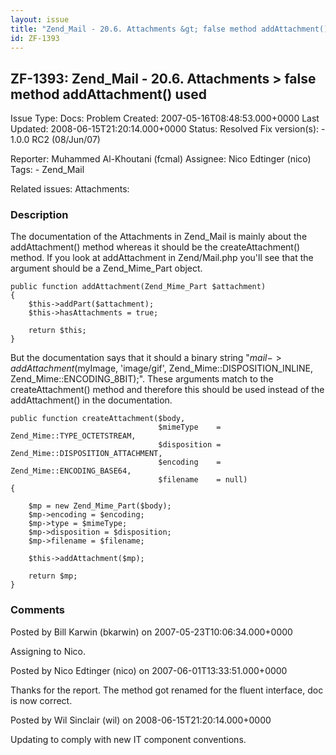 ```yaml
---
layout: issue
title: "Zend_Mail - 20.6. Attachments &gt; false method addAttachment() used"
id: ZF-1393
---
```


ZF-1393: Zend\_Mail - 20.6. Attachments > false method addAttachment() used
---------------------------------------------------------------------------

 Issue Type: Docs: Problem Created: 2007-05-16T08:48:53.000+0000 Last Updated: 2008-06-15T21:20:14.000+0000 Status: Resolved Fix version(s): - 1.0.0 RC2 (08/Jun/07)
 
 Reporter:  Muhammed Al-Khoutani (fcmal)  Assignee:  Nico Edtinger (nico)  Tags: - Zend\_Mail
 
 Related issues: 
 Attachments: 
### Description

The documentation of the Attachments in Zend\_Mail is mainly about the addAttachment() method whereas it should be the createAttachment() method. If you look at addAttachment in Zend/Mail.php you'll see that the argument should be a Zend\_Mime\_Part object.

 
    public function addAttachment(Zend_Mime_Part $attachment)
    {
        $this->addPart($attachment);
        $this->hasAttachments = true;
    
        return $this;
    }


But the documentation says that it should a binary string "$mail->addAttachment($myImage, 'image/gif', Zend\_Mime::DISPOSITION\_INLINE, Zend\_Mime::ENCODING\_8BIT);". These arguments match to the createAttachment() method and therefore this should be used instead of the addAttachment() in the documentation.

 
    public function createAttachment($body,
                                     $mimeType    = Zend_Mime::TYPE_OCTETSTREAM,
                                     $disposition = Zend_Mime::DISPOSITION_ATTACHMENT,
                                     $encoding    = Zend_Mime::ENCODING_BASE64,
                                     $filename    = null)
    {
    
        $mp = new Zend_Mime_Part($body);
        $mp->encoding = $encoding;
        $mp->type = $mimeType;
        $mp->disposition = $disposition;
        $mp->filename = $filename;
    
        $this->addAttachment($mp);
    
        return $mp;
    }


 

 

### Comments

Posted by Bill Karwin (bkarwin) on 2007-05-23T10:06:34.000+0000

Assigning to Nico.

 

 

Posted by Nico Edtinger (nico) on 2007-06-01T13:33:51.000+0000

Thanks for the report. The method got renamed for the fluent interface, doc is now correct.

 

 

Posted by Wil Sinclair (wil) on 2008-06-15T21:20:14.000+0000

Updating to comply with new IT component conventions.

 

 